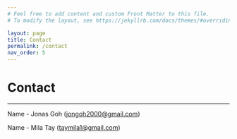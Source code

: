 ```yaml
---
# Feel free to add content and custom Front Matter to this file.
# To modify the layout, see https://jekyllrb.com/docs/themes/#overriding-theme-defaults

layout: page
title: Contact
permalink: /contact
nav_order: 5
---
```


# Contact

---
Name - Jonas Goh (jongoh2000@gmail.com)

Name - Mila Tay (taymila1@gmail.com)

